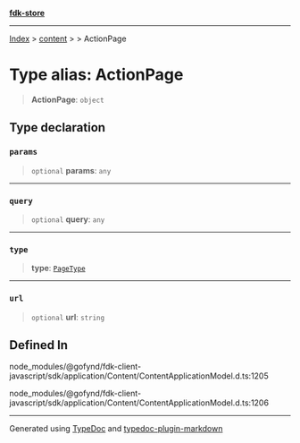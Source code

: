 [**fdk-store**](../../../README.md)
***

[Index](../../../API.md) > [content](../../README.md) > [<internal>](../README.md) > ActionPage

# Type alias: ActionPage

> **ActionPage**: `object`

## Type declaration

### `params`

> `optional` **params**: `any`

***

### `query`

> `optional` **query**: `any`

***

### `type`

> **type**: [`PageType`](type-alias.PageType.md)

***

### `url`

> `optional` **url**: `string`

## Defined In

node\_modules/@gofynd/fdk-client-javascript/sdk/application/Content/ContentApplicationModel.d.ts:1205

node\_modules/@gofynd/fdk-client-javascript/sdk/application/Content/ContentApplicationModel.d.ts:1206

***
Generated using [TypeDoc](https://typedoc.org/) and [typedoc-plugin-markdown](https://www.npmjs.com/package/typedoc-plugin-markdown)
